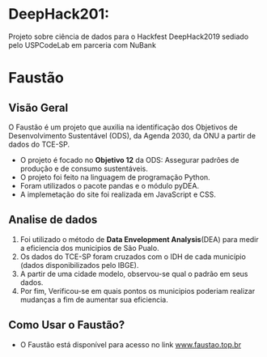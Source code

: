 # DeepHack201:
Projeto sobre ciência de dados para o Hackfest DeepHack2019 sediado pelo USPCodeLab em parceria com NuBank

# Faustão

## Visão Geral
O Faustão é um projeto que auxilia na identificação dos Objetivos de Desenvolvimento Sustentável (ODS), da Agenda 2030, da ONU a partir de dados do TCE-SP.

 * O projeto é focado no **Objetivo 12** da ODS: Assegurar padrões de produção e de consumo sustentáveis.
 * O projeto foi feito na linguagem de programação Python.
 * Foram utilizados o pacote pandas e o módulo pyDEA.
 * A implemetação do site foi realizada em JavaScript e CSS.


## Analise de dados
   1. Foi utilizado o método de **Data Envelopment Analysis**(DEA) para medir a eficiencia dos municipios de São Pualo.
   2. Os dados do TCE-SP foram cruzados com o IDH de cada município (dados disponibilizados pelo IBGE).
   3. A partir de uma cidade modelo, observou-se qual o padrão em seus dados.
   4. Por fim, Verificou-se em quais pontos os municipios poderiam realizar mudanças a fim de aumentar sua eficiencia.


## Como Usar o Faustão?
 * O Faustão está disponível para acesso no link www.faustao.top.br
 

